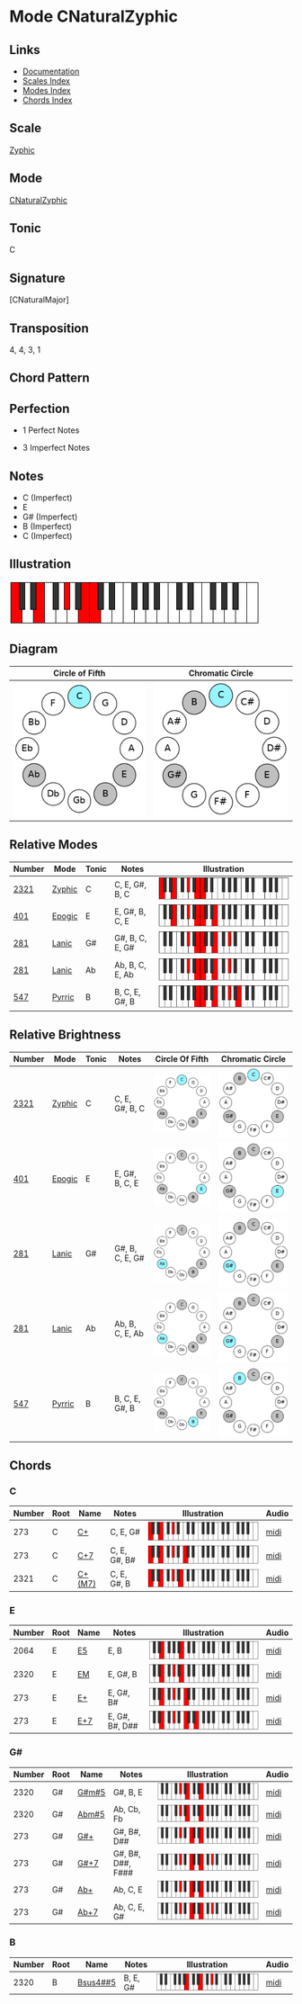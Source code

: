 # Mode CNaturalZyphic

## Links

- [Documentation](README.md)
- [Scales Index](Scales.md)
- [Modes Index](Modes.md)
- [Chords Index](Chords.md)

## Scale

[Zyphic](ScaleZyphic.md)

## Mode

[CNaturalZyphic](ModeCNaturalZyphic.md)

## Tonic

C

## Signature

[CNaturalMajor]

## Transposition

4, 4, 3, 1

## Chord Pattern



## Perfection

 - 1 Perfect Notes

 - 3 Imperfect Notes

## Notes

- C (Imperfect)
- E
- G# (Imperfect)
- B (Imperfect)
- C (Imperfect)

## Illustration

![CNaturalZyphic](ModeCNaturalZyphic.png)

## Diagram

| Circle of Fifth | Chromatic Circle |
|-----------------|------------------|
| ![CNaturalZyphic](CircleOfFifthModeCNaturalZyphic.png) | ![CNaturalZyphic](ChromaticCircleModeCNaturalZyphic.png) |
## Relative Modes

| Number | Mode | Tonic | Notes | Illustration |
|--------|------|-------|-------|--------------|
| [2321](https://ianring.com/musictheory/scales/2321) | [Zyphic](ModeZyphic.md) | C | C, E, G#, B, C | ![CNaturalZyphic](ModeCNaturalZyphic.png) |
| [401](https://ianring.com/musictheory/scales/401) | [Epogic](ModeEpogic.md) | E | E, G#, B, C, E | ![ENaturalEpogic](ModeENaturalEpogic.png) |
| [281](https://ianring.com/musictheory/scales/281) | [Lanic](ModeLanic.md) | G# | G#, B, C, E, G# | ![GSharpLanic](ModeGSharpLanic.png) |
| [281](https://ianring.com/musictheory/scales/281) | [Lanic](ModeLanic.md) | Ab | Ab, B, C, E, Ab | ![AFlatLanic](ModeAFlatLanic.png) |
| [547](https://ianring.com/musictheory/scales/547) | [Pyrric](ModePyrric.md) | B | B, C, E, G#, B | ![BNaturalPyrric](ModeBNaturalPyrric.png) |
## Relative Brightness

| Number | Mode | Tonic | Notes | Circle Of Fifth | Chromatic Circle |
|--------|------|-------|-------|-----------------|------------------|
| [2321](https://ianring.com/musictheory/scales/2321) | [Zyphic](ModeZyphic.md) | C | C, E, G#, B, C | ![CNaturalZyphic](CircleOfFifthModeCNaturalZyphic.png) | ![CNaturalZyphic](ChromaticCircleModeCNaturalZyphic.png) |
| [401](https://ianring.com/musictheory/scales/401) | [Epogic](ModeEpogic.md) | E | E, G#, B, C, E | ![ENaturalEpogic](CircleOfFifthModeENaturalEpogic.png) | ![ENaturalEpogic](ChromaticCircleModeENaturalEpogic.png) |
| [281](https://ianring.com/musictheory/scales/281) | [Lanic](ModeLanic.md) | G# | G#, B, C, E, G# | ![GSharpLanic](CircleOfFifthModeGSharpLanic.png) | ![GSharpLanic](ChromaticCircleModeGSharpLanic.png) |
| [281](https://ianring.com/musictheory/scales/281) | [Lanic](ModeLanic.md) | Ab | Ab, B, C, E, Ab | ![AFlatLanic](CircleOfFifthModeAFlatLanic.png) | ![AFlatLanic](ChromaticCircleModeAFlatLanic.png) |
| [547](https://ianring.com/musictheory/scales/547) | [Pyrric](ModePyrric.md) | B | B, C, E, G#, B | ![BNaturalPyrric](CircleOfFifthModeBNaturalPyrric.png) | ![BNaturalPyrric](ChromaticCircleModeBNaturalPyrric.png) |

## Chords

### C

| Number | Root | Name | Notes | Illustration | Audio |
|--------|------|------|-------|--------------|-------|
| 273 | C | [C+](ChordCNaturalAugmented.md) | C, E, G# | ![C+](ChordCNaturalAugmentedRootPosition.png) | [midi](ChordCNaturalAugmentedRootPosition.mid) |
| 273 | C | [C+7](ChordCNaturalAugmentedAugmentedSeventh.md) | C, E, G#, B# | ![C+7](ChordCNaturalAugmentedAugmentedSeventhRootPosition.png) | [midi](ChordCNaturalAugmentedAugmentedSeventhRootPosition.mid) |
| 2321 | C | [C+(M7)](ChordCNaturalAugmentedMajorSeventh.md) | C, E, G#, B | ![C+(M7)](ChordCNaturalAugmentedMajorSeventhRootPosition.png) | [midi](ChordCNaturalAugmentedMajorSeventhRootPosition.mid) |

### E

| Number | Root | Name | Notes | Illustration | Audio |
|--------|------|------|-------|--------------|-------|
| 2064 | E | [E5](ChordENaturalPowerChord.md) | E, B | ![E5](ChordENaturalPowerChordRootPosition.png) | [midi](ChordENaturalPowerChordRootPosition.mid) |
| 2320 | E | [EM](ChordENaturalMajor.md) | E, G#, B | ![EM](ChordENaturalMajorRootPosition.png) | [midi](ChordENaturalMajorRootPosition.mid) |
| 273 | E | [E+](ChordENaturalAugmented.md) | E, G#, B# | ![E+](ChordENaturalAugmentedRootPosition.png) | [midi](ChordENaturalAugmentedRootPosition.mid) |
| 273 | E | [E+7](ChordENaturalAugmentedAugmentedSeventh.md) | E, G#, B#, D## | ![E+7](ChordENaturalAugmentedAugmentedSeventhRootPosition.png) | [midi](ChordENaturalAugmentedAugmentedSeventhRootPosition.mid) |

### G#

| Number | Root | Name | Notes | Illustration | Audio |
|--------|------|------|-------|--------------|-------|
| 2320 | G# | [G#m#5](ChordGSharpMinorSharpFifth.md) | G#, B, E | ![G#m#5](ChordGSharpMinorSharpFifthRootPosition.png) | [midi](ChordGSharpMinorSharpFifthRootPosition.mid) |
| 2320 | G# | [Abm#5](ChordAFlatMinorSharpFifth.md) | Ab, Cb, Fb | ![Abm#5](ChordAFlatMinorSharpFifthRootPosition.png) | [midi](ChordAFlatMinorSharpFifthRootPosition.mid) |
| 273 | G# | [G#+](ChordGSharpAugmented.md) | G#, B#, D## | ![G#+](ChordGSharpAugmentedRootPosition.png) | [midi](ChordGSharpAugmentedRootPosition.mid) |
| 273 | G# | [G#+7](ChordGSharpAugmentedAugmentedSeventh.md) | G#, B#, D##, F### | ![G#+7](ChordGSharpAugmentedAugmentedSeventhRootPosition.png) | [midi](ChordGSharpAugmentedAugmentedSeventhRootPosition.mid) |
| 273 | G# | [Ab+](ChordAFlatAugmented.md) | Ab, C, E | ![Ab+](ChordAFlatAugmentedRootPosition.png) | [midi](ChordAFlatAugmentedRootPosition.mid) |
| 273 | G# | [Ab+7](ChordAFlatAugmentedAugmentedSeventh.md) | Ab, C, E, G# | ![Ab+7](ChordAFlatAugmentedAugmentedSeventhRootPosition.png) | [midi](ChordAFlatAugmentedAugmentedSeventhRootPosition.mid) |

### B

| Number | Root | Name | Notes | Illustration | Audio |
|--------|------|------|-------|--------------|-------|
| 2320 | B | [Bsus4##5](ChordBNaturalSuspendedFourthDoubleSharpFifth.md) | B, E, G# | ![Bsus4##5](ChordBNaturalSuspendedFourthDoubleSharpFifthRootPosition.png) | [midi](ChordBNaturalSuspendedFourthDoubleSharpFifthRootPosition.mid) |

